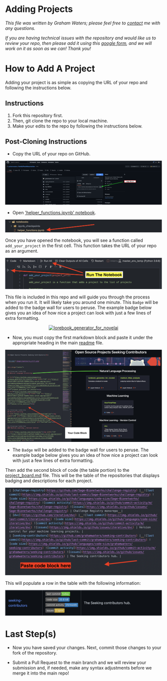 # Adding Projects

*This file was written by Graham Waters; please feel free to [contact](https://www.linkedin.com/in/grahamwatersdatascientist/) me with any questions.*

*If you are having technical issues with the repository and would like us to review your repo, then please add it using this [google form](https://forms.gle/wQJpnGvizNWKydVi9), and we will work on it as soon as we can! Thank you!*

# How to Add A Project
Adding your project is as simple as copying the URL of your repo and following the instructions below.

## Instructions

1. Fork this repository first.
2. Then, git clone the repo to your local machine.
3. Make your edits to the repo by following the instructions below.

## Post-Cloning Instructions

* Copy the URL of your repo on GitHub.

![fig0](images/fig4.png)

* Open ['helper_functions.ipynb' notebook](notebooks/create_project_codeblock.ipynb).

![fig5](images/fig5.png)

Once you have opened the notebook, you will see a function called `add_your_project` in the first cell. This function takes the URL of your repo as an argument.

![fig1](images/fig1.png)

This file is included in this repo and will guide you through the process when you run it. It will likely take you around one minute. This `Badge` will be added to the badge wall for users to peruse. The example badge below gives you an idea of how nice a project can look with just a few lines of extra formatting.


<div align='center'>

<a href="https://github.com/grahamwaters/lorebook_generator_for_novelai"><img width="278" src="https://denvercoder1-github-readme-stats.vercel.app/api/pin/?username=grahamwaters&repo=lorebook_generator_for_novelai&theme=react&bg_color=1F222E&title_color=9ACD32&hide_border=true&icon_color=FF4500&show_icons=false" alt="lorebook_generator_for_novelai"></a>

</div>

* Now, you must copy the first markdown block and paste it under the appropriate heading in the main [readme](/README.md) file.

![fig2](images/fig2.png)

* The `Badge` will be added to the badge wall for users to peruse. The example badge below gives you an idea of how nice a project can look with just a few lines of extra formatting.

Then add the second block of code (the table portion) to the [project_board.md](/project_board.md) file. This will be the table of the repositories that displays badging and descriptions for each project.

![fig3](images/fig3.png)

This will populate a row in the table with the following information:

![fig6](images/fig6.png)

# Last Step(s)

* Now you have saved your changes. Next, commit those changes to your fork of the repository.

* Submit a Pull Request to the main branch and we will review your submission and, if needed, make any syntax adjustments before we merge it into the main repo!
